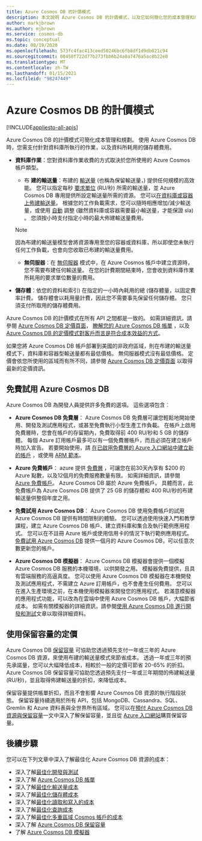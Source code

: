 ```yaml
---
title: Azure Cosmos DB 的計價模式
description: 本文說明 Azure Cosmos DB 的計價模式，以及它如何簡化您的成本管理和成本規劃。
author: markjbrown
ms.author: mjbrown
ms.service: cosmos-db
ms.topic: conceptual
ms.date: 08/19/2020
ms.openlocfilehash: 573fc4fac413ceed50246bc6fb8df1d9db021c94
ms.sourcegitcommit: 08458f722d77b273fbb6b24a0a7476a5ac8b22e0
ms.translationtype: MT
ms.contentlocale: zh-TW
ms.lasthandoff: 01/15/2021
ms.locfileid: "98247449"
---
```

# <a name="pricing-model-in-azure-cosmos-db"></a>Azure Cosmos DB 的計價模式
[!INCLUDE[appliesto-all-apis](includes/appliesto-all-apis.md)]

Azure Cosmos DB 的計價模式可簡化成本管理和規劃。 使用 Azure Cosmos DB 時，您需支付針對資料庫所執行的作業，以及資料所耗用的儲存體費用。

- **資料庫作業**：您對資料庫作業收費的方式取決於您所使用的 Azure Cosmos 帳戶類型。

  - 布 **建的輸送量**：布建的 [輸送量](set-throughput.md) (也稱為保留輸送量，) 提供任何規模的高效能。 您可以指定每秒 [要求單位](request-units.md) (RU/秒) 所需的輸送量，並 Azure Cosmos DB 專用提供所設定輸送量所需的資源。 您可以[在資料庫或容器上佈建輸送量](set-throughput.md)。 根據您的工作負載需求，您可以隨時相應增加/減少輸送量，或使用 [自動](provision-throughput-autoscale.md) 調整 (雖然資料庫或容器需要最小輸送量，才能保證 sla) 。 您須按小時支付指定小時的最大佈建輸送量費用。

   > [!NOTE]
   > 因為布建的輸送量模型會將資源專用至您的容器或資料庫，所以即使您未執行任何工作負載，也會向您收取已布建的輸送量費用。

  - **無伺服器**：在 [無伺服器](serverless.md) 模式中，在 Azure Cosmos 帳戶中建立資源時，您不需要布建任何輸送量。 在您的計費期間結束時，您會收到資料庫作業所耗用的要求單位數量的費用。

- **儲存體**：依您的資料和索引) 在指定的一小時內耗用的總 (儲存體量，以固定費率計費。 儲存體會以耗用量計費，因此您不需要事先保留任何儲存體。 您只須支付所取用的儲存體費用。

Azure Cosmos DB 的計價模式在所有 API 之間都是一致的。 如需詳細資訊，請參閱 [Azure Cosmos DB 定價頁面](https://azure.microsoft.com/pricing/details/cosmos-db/)， [瞭解您的 Azure Cosmos DB 帳單](understand-your-bill.md) ，以及 [Azure Cosmos DB 的定價模式對客戶而言是符合成本效益的方式](total-cost-ownership.md)。

如果您將 Azure Cosmos DB 帳戶部署到美國的非政府區域，則在布建的輸送量模式下，資料庫和容器型輸送量都有最低價格。 無伺服器模式沒有最低價格。 定價會依您所使用的區域而有所不同，請參閱 [Azure Cosmos DB 定價頁面](https://azure.microsoft.com/pricing/details/cosmos-db/) 以取得最新的定價資訊。

## <a name="try-azure-cosmos-db-for-free"></a>免費試用 Azure Cosmos DB

Azure Cosmos DB 為開發人員提供許多免費的選項。 這些選項包含︰

* **Azure Cosmos DB 免費層**： Azure Cosmos DB 免費層可讓您輕鬆地開始使用、開發及測試應用程式，或甚至免費執行小型生產工作負載。 在帳戶上啟用免費層時，您會在帳戶的存留期內，免費取得前 400 RU/秒和 5 GB 的儲存體。 每個 Azure 訂用帳戶最多可以有一個免費層帳戶，而且必須在建立帳戶時加入宣告。 若要開始使用，請 [在已啟用免費層的 Azure 入口網站中建立新的帳戶](create-cosmosdb-resources-portal.md) ，或使用 [ARM 範本](./manage-with-templates.md#free-tier)。

* **Azure 免費帳戶**： azure 提供 [免費層](https://azure.microsoft.com/free/) ，可讓您在前30天內享有 $200 的 Azure 點數，以及12個月的免費服務數量有限。 如需詳細資訊，請參閱 [Azure 免費帳戶](../cost-management-billing/manage/avoid-charges-free-account.md)。 Azure Cosmos DB 屬於 Azure 免費帳戶。 具體而言，此免費帳戶為 Azure Cosmos DB 提供了 25 GB 的儲存體和 400 RU/秒的布建輸送量供整個年度之用。

* **免費試用 Azure Cosmos DB**： Azure Cosmos DB 使用免費帳戶的試用 Azure Cosmos DB 提供有時間限制的體驗。 您可以透過使用快速入門和教學課程，建立 Azure Cosmos DB 帳戶、建立資料庫和集合及執行範例應用程式。 您可以在不註冊 Azure 帳戶或使用信用卡的情況下執行範例應用程式。 [免費試用 Azure Cosmos DB](https://azure.microsoft.com/try/cosmosdb/) 提供一個月的 Azure Cosmos DB，可以任意次數更新您的帳戶。

* **Azure Cosmos DB 模擬器**： Azure Cosmos DB 模擬器會提供一個模擬 Azure Cosmos DB 服務的本機環境，以供開發之用。 模擬器免費提供，且具有雲端服務的高逼真度。 您可以使用 Azure Cosmos DB 模擬器在本機開發及測試應用程式，不需建立 Azure 訂用帳戶，也不會產生任何費用。 您可以在進入生產環境之前，在本機使用模擬器來開發您的應用程式。 若滿意模擬器的應用程式功能，可以改為在雲端中使用 Azure Cosmos DB 帳戶，大幅節省成本。 如需有關模擬器的詳細資訊，請參閱[使用 Azure Cosmos DB 進行開發和測試](local-emulator.md)文章以取得詳細資料。

## <a name="pricing-with-reserved-capacity"></a>使用保留容量的定價

Azure Cosmos DB [保留容量](cosmos-db-reserved-capacity.md) 可協助您透過預先支付一年或三年的 Azure Cosmos DB 資源，來使用布建的輸送量模式來節省成本。 透過一年或三年的預先承諾量，您可以大幅降低成本，相較於一般的定價可節省 20-65% 的折扣。 Azure Cosmos DB 保留容量可協助您透過預先支付一年或三年期間的佈建輸送量 (RU/秒)，並且取得佈建輸送量的折扣，來降低成本。 

保留容量提供帳單折扣，而且不會影響 Azure Cosmos DB 資源的執行階段狀態。 保留容量持續適用於所有 API，包括 MongoDB、Cassandra、SQL、Gremlin 和 Azure 資料表與全世界所有區域。 您可以在[預付 Azure Cosmos DB 資源與保留容量](cosmos-db-reserved-capacity.md)一文中深入了解保留容量，並且從 [Azure 入口網站](https://portal.azure.com/)購買保留容量。

## <a name="next-steps"></a>後續步驟

您可以在下列文章中深入了解最佳化 Azure Cosmos DB 資源的成本：

* 深入了解[最佳化開發與測試](optimize-dev-test.md)
* 深入了解 [Azure Cosmos DB 帳單](understand-your-bill.md)
* 深入了解[最佳化輸送量成本](optimize-cost-throughput.md)
* 深入了解[最佳化儲存體成本](optimize-cost-storage.md)
* 深入了解[最佳化讀取和寫入的成本](optimize-cost-reads-writes.md)
* 深入了解[最佳化查詢成本](./optimize-cost-reads-writes.md)
* 深入了解[最佳化多重區域 Cosmos 帳戶的成本](optimize-cost-regions.md)
* 深入了解 [Azure Cosmos DB 保留容量](cosmos-db-reserved-capacity.md)
* 了解 [Azure Cosmos DB 模擬器](local-emulator.md)